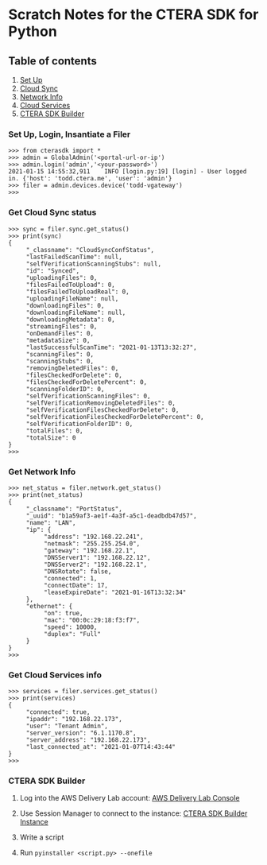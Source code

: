 # Scratch Notes for the CTERA SDK for Python 

## Table of contents

1. [Set Up](#setup)
2. [Cloud Sync](#sync)
3. [Network Info](#netinfo)
4. [Cloud Services](#services)
5. [CTERA SDK Builder](#builder)

### Set Up, Login, Insantiate a Filer <a name='setup'></a>

    >>> from cterasdk import *
    >>> admin = GlobalAdmin('<portal-url-or-ip')
    >>> admin.login('admin','<your-password>')
    2021-01-15 14:55:32,911    INFO [login.py:19] [login] - User logged in. {'host': 'todd.ctera.me', 'user': 'admin'}
    >>> filer = admin.devices.device('todd-vgateway')
    >>>

### Get Cloud Sync status <a name='sync'></a>

    >>> sync = filer.sync.get_status()
    >>> print(sync)
    {
         "_classname": "CloudSyncConfStatus",
         "lastFailedScanTime": null,
         "selfVerificationScanningStubs": null,
         "id": "Synced",
         "uploadingFiles": 0,
         "filesFailedToUpload": 0,
         "filesFailedToUploadReal": 0,
         "uploadingFileName": null,
         "downloadingFiles": 0,
         "downloadingFileName": null,
         "downloadingMetadata": 0,
         "streamingFiles": 0,
         "onDemandFiles": 0,
         "metadataSize": 0,
         "lastSuccessfulScanTime": "2021-01-13T13:32:27",
         "scanningFiles": 0,
         "scanningStubs": 0,
         "removingDeletedFiles": 0,
         "filesCheckedForDelete": 0,
         "filesCheckedForDeletePercent": 0,
         "scanningFolderID": 0,
         "selfVerificationScanningFiles": 0,
         "selfVerificationRemovingDeletedFiles": 0,
         "selfVerificationFilesCheckedForDelete": 0,
         "selfVerificationFilesCheckedForDeletePercent": 0,
         "selfVerificationFolderID": 0,
         "totalFiles": 0,
         "totalSize": 0
    }
    >>>

### Get Network Info <a name='netinfo'></a>

    >>> net_status = filer.network.get_status()
    >>> print(net_status)
    {
         "_classname": "PortStatus",
         "_uuid": "b1a59af3-ae1f-4a3f-a5c1-deadbdb47d57",
         "name": "LAN",
         "ip": {
              "address": "192.168.22.241",
              "netmask": "255.255.254.0",
              "gateway": "192.168.22.1",
              "DNSServer1": "192.168.22.12",
              "DNSServer2": "192.168.22.1",
              "DNSRotate": false,
              "connected": 1,
              "connectDate": 17,
              "leaseExpireDate": "2021-01-16T13:32:34"
         },
         "ethernet": {
              "on": true,
              "mac": "00:0c:29:18:f3:f7",
              "speed": 10000,
              "duplex": "Full"
         }
    }
    >>>

### Get Cloud Services info <a name='services'></a>

    >>> services = filer.services.get_status()
    >>> print(services)
    {
         "connected": true,
         "ipaddr": "192.168.22.173",
         "user": "Tenant Admin",
         "server_version": "6.1.1170.8",
         "server_address": "192.168.22.173",
         "last_connected_at": "2021-01-07T14:43:44"
    }
    >>>

### CTERA SDK Builder <a name='builder'></a>

1. Log into the AWS Delivery Lab account: 
[AWS Delivery Lab Console](https://d-906771d86b.awsapps.com/start/#/saml/custom/126579391395%20%28CTERA%20Delivery%20%26%20Lab%29/MTI3NTMwODM3NTM4X2lucy0yYWJkZjM0OGMwMGY4ZjE5X3AtMTdhYTgwZWU0Nzc1MTZmOA%3D%3D)

2. Use Session Manager to connect to the instance:
[CTERA SDK Builder Instance](https://console.aws.amazon.com/ec2/v2/home?region=us-east-1#ConnectToInstance:instanceId=i-0967437206eaa607d)

3. Write a script

4. Run `pyinstaller <script.py> --onefile`
